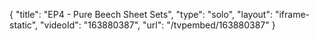 {
    "title": "EP4 - Pure Beech Sheet Sets",
    "type": "solo",
    "layout": "iframe-static",
    "videoId": "163880387",
    "url": "\/tvpembed\/163880387"
}